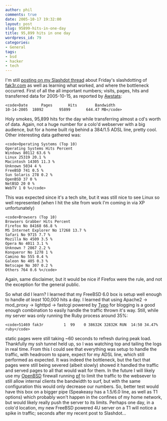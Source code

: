 ```yaml
---
author: phil
comments: true
date: 2005-10-17 19:32:00
layout: post
slug: 95899-hits-in-one-day
title: 95,899 hits in one day
wordpress_id: 79
categories:
- General
tags:
- bsd
- hacker
- tech
---
```


I'm still [posting on my Slashdot thread](http://slashdot.org/comments.pl?sid=165282&cid=13790268) about Friday's slashdotting of [fak3r.com](http://fak3r.com/) as well as learning what worked, and where the bottleneck occurred.  First of all the all important numbers; visits, pages, hits and transferred data for 2005-10-15, as reported by [Awstats](http://awstats.sourceforge.net/):




    
    <code>Date		Pages		Hits		Bandwidth
    10-14-2005	18092 		95899 		644.47 MB</code>





Holy smokes, 95,899 hits for the day while transferring almost a cd's worth of data.  Again, not a huge number for a colo'd webserver with a big audience, but for a home built rig behind a 384/1.5 ADSL line, pretty cool.  Other interesting data gathered was:




    
    <code>Operating Systems (Top 10)
    Operating Systems Hits Percent
    Windows 80112 63.6 %
    Linux 25319 20.1 %
    Macintosh 14305 11.3 %
    Unknown 5034 4 %
    FreeBSD 741 0.5 %
    Sun Solaris 278 0.2 %
    OpenBSD 37 0 %
    NetBSD 20 0 %
    WebTV 1 0 %</code>





This was expected since it's a tech site, but it was still nice to see Linux so well represented (when I hit the site from work I'm coming in via XP unfortunately)




    
    <code>Browsers (Top 10)
    Browsers Grabber Hits Percent
    Firefox No 84168 66.8 %
    MS Internet Explorer No 17268 13.7 %
    Safari No 9715 7.7 %
    Mozilla No 4509 3.5 %
    Opera No 4011 3.1 %
    Unknown ? 2867 2.2 %
    Konqueror No 1278 1 %
    Camino No 555 0.4 %
    Galeon No 405 0.3 %
    Netscape No 307 0.2 %
    Others 764 0.6 %</code>





Again, same disclaimer, but it would be nice if Firefox were the rule, and not the exception for the general public.

So what did I learn?  I learned that my FreeBSD 6.0 box is setup well enough to handle *at least* 100,000 hits a day.  I learned that using Apache2 -> mod_proxy -> lighttpd -> fastcgi powered by [Typo](http://typo.leetsoft.com/trac/) for blogging  is a good enough combination to easily handle the traffic thrown it's way.  Still, while my server was only running the Ruby process around 35%:




    
    <code>51469 fak3r         1  99    0 38632K 32832K RUN  14:50 34.47% ruby</code>





static pages were still taking ~60 seconds to refresh during peak load.  Thankfully my ssh tunnel held up, so I was watching top and tailing the logs in real time.  From this I could see that everything was setup to handle the traffic, with headroom to spare, expect for my ADSL line, which still performed as expected.  It was indeed the bottleneck, but the fact that pages were still being severed (albeit slowly) showed it handled the traffic and served pages to all that would wait for them.  In the future I will likely use my [OpenBSD](http://www.openbsd.org/) firewall running [pf](http://www.openbsd.org/faq/pf/) to limit the traffic to the websever to still allow internal clients the bandwidth to surf, but with the same configuration this would only decrease our numbers.  So, better test would have this box on a bigger pipe (Speakeasy has a 1.5/6.0 line, as well as T1 options) which probably won't happen in the confines of my home network, but would likely really push the server to its limits.  Perhaps one day, in a colo'd location, my new FreeBSD powered 4U server on a T1 will notice a spike in traffic; seconds after my recent post to Slashdot...
